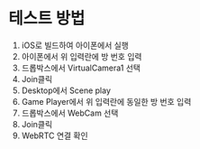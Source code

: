 # 테스트 방법
1. iOS로 빌드하여 아이폰에서 실행
2. 아이폰에서 위 입력란에 방 번호 입력
3. 드롭박스에서 VirtualCamera1 선택
4. Join클릭
5. Desktop에서 Scene play
6. Game Player에서 위 입력란에 동일한 방 번호 입력
7. 드롭박스에서 WebCam 선택
8. Join클릭
9. WebRTC 연결 확인
